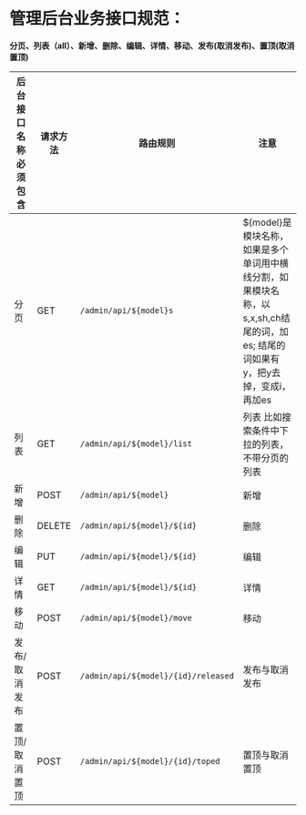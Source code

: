 # 管理后台业务接口规范：

**分页、列表（all）、新增、删除、编辑、详情、移动、发布(取消发布)、置顶(取消置顶)**

| 后台接口名称必须包含 | 请求方法 | 路由规则                   | 注意 |
| ------------ | -------- | ------------------------ |--------|
| 分页         | GET      | `/admin/api/${model}s`     | ${model}是模块名称，如果是多个单词用中横线分割，如果模块名称，以s,x,sh,ch结尾的词，加es; 结尾的词如果有y，把y去掉，变成i，再加es |
| 列表         | GET      | `/admin/api/${model}/list` | 列表 比如搜索条件中下拉的列表，不带分页的列表 |
| 新增 | POST | `/admin/api/${model}` |新增|
| 删除 | DELETE | `/admin/api/${model}/${id}` |删除|
| 编辑 | PUT | `/admin/api/${model}/${id}` |编辑|
| 详情 | GET | `/admin/api/${model}/${id}` |详情|
| 移动 | POST | `/admin/api/${model}/move` |移动|
| 发布/取消发布 | POST | `/admin/api/${model}/{id}/released` |发布与取消发布|
| 置顶/取消置顶 | POST | `/admin/api/${model}/{id}/toped` |置顶与取消置顶|